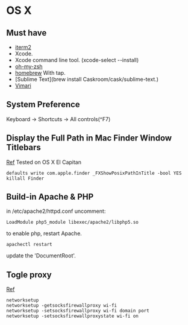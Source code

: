 # OS X

## Must have
* [iterm2](http://www.iterm2.com)
* Xcode.
* Xcode command line tool. (xcode-select --install)
* [oh-my-zsh](http://ohmyz.sh)
* [homebrew](http://brew.sh) With tap.
* [Sublime Text](brew install Caskroom/cask/sublime-text.)
* [Vimari](https://github.com/guyht/vimari)

## System Preference

Keyboard -> Shortcuts -> All controls(^F7)


## Display the Full Path in Mac Finder Window Titlebars
[Ref](http://osxdaily.com/2007/12/02/show-full-directory-path-in-finder-window-title-bars/)
Tested on OS X El Capitan
```
defaults write com.apple.finder _FXShowPosixPathInTitle -bool YES
killall Finder
```

## Build-in Apache & PHP

in /etc/apache2/httpd.conf uncomment:

```
LoadModule php5_module libexec/apache2/libphp5.so
```

to enable php, restart Apache.

```
apachectl restart
```

update the 'DocumentRoot'.


## Togle proxy

[Ref](https://stackoverflow.com/questions/4029471/how-to-you-toggle-on-and-off-a-web-proxy-in-os-x-from-the-command-line)

```
networksetup
networksetup -getsocksfirewallproxy wi-fi
networksetup -setsocksfirewallproxy wi-fi domain port
networksetup -setsocksfirewallproxystate wi-fi on
```
